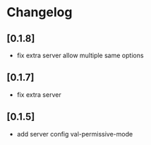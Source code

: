 # Changelog
## [0.1.8]
- fix extra server allow multiple same options

## [0.1.7]
- fix extra server

## [0.1.5]
- add server config val-permissive-mode
